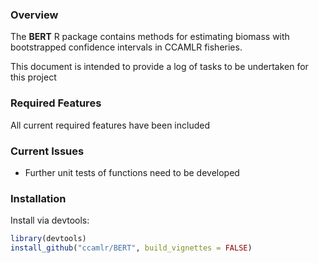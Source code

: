 ### Overview

The **BERT** R package contains methods for estimating biomass with
bootstrapped confidence intervals in CCAMLR fisheries.

This document is intended to provide a log of tasks to be undertaken for this
project

### Required Features

All current required features have been included

### Current Issues

* Further unit tests of functions need to be developed 



### Installation

Install via devtools:

```R
library(devtools)
install_github("ccamlr/BERT", build_vignettes = FALSE)
```
